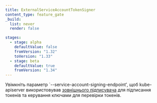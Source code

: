 ```yaml
---
title: ExternalServiceAccountTokenSigner
content_type: feature_gate
_build:
  list: never
  render: false

stages:
  - stage: alpha
    defaultValue: false
    fromVersion: "1.32"
    toVersion: "1.33"
  - stage: beta
    defaultValue: true
    fromVersion: "1.34"
---
```


Увімкніть параметр `--service-account-signing-endpoint', щоб kube-apiserver використовував [зовнішнього підписувача](/docs/reference/access-authn-authz/service-account-admin#external-serviceaccount-token-signing-and-key-management) для підписання токенів та керування ключами для перевірки токенів.
